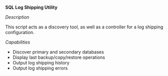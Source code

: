 **SQL Log Shipping Utility**

*Description*

This script acts as a discovery tool, as well as a controller for a log shipping configuration.

*Capabilities*

 - Discover primary and secondary databases
 - Display last backup/copy/restore operations
 - Output log shipping history
 - Output log shipping errors
